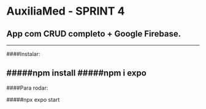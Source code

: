 # AuxiliaMed - SPRINT 4

App com CRUD completo + Google Firebase.
---
---
####Instalar:

#####npm install
#####npm i expo
---
####Para rodar:

#####npx expo start
